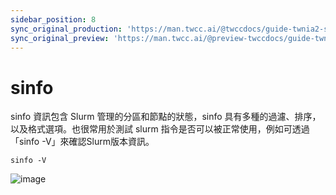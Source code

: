 ```yaml
---
sidebar_position: 8
sync_original_production: 'https://man.twcc.ai/@twccdocs/guide-twnia2-sinfo-zh' 
sync_original_preview: 'https://man.twcc.ai/@preview-twccdocs/guide-twnia2-sinfo-zh'
---
```


# sinfo

sinfo 資訊包含 Slurm 管理的分區和節點的狀態，sinfo 具有多種的過濾、排序，以及格式選項。也很常用於測試 slurm 指令是否可以被正常使用，例如可透過「sinfo -V」來確認Slurm版本資訊。


```
sinfo -V
```
![image](https://user-images.githubusercontent.com/109254397/184575254-59ddc46d-a8f2-4a71-894f-d0921963049c.png)

